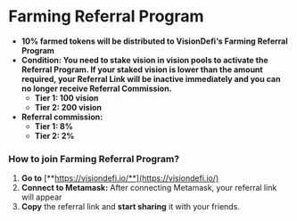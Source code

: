 # Farming Referral Program

* **10% farmed tokens will be distributed to VisionDefi‘s Farming Referral Program**
* **Condition: You need to stake vision in vision pools to activate the Referral Program. If your staked vision is lower than the amount required, your Referral Link will be inactive immediately and you can no longer receive Referral Commission.**
  * **Tier 1: 100 vision**
  * **Tier 2: 200 vision**
* **Referral commission:**
  * **Tier 1: 8%**
  * **Tier 2: 2%**

### How to join **Farming Referral Program?**

1. **Go to** [**https://visiondefi.io/**](https://visiondefi.io/)
2. **Connect to Metamask:** After connecting Metamask, your referral link will appear
3. **Copy** the referral link and **start sharing** it with your friends.

